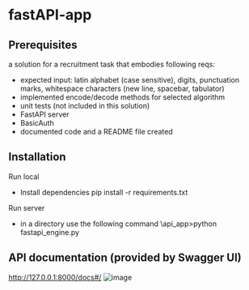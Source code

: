 # fastAPI-app
## Prerequisites
a solution for a recruitment task that embodies following reqs:
- expected input: latin alphabet (case sensitive), digits, punctuation marks, whitespace characters (new line, spacebar, tabulator)
- implemented encode/decode methods for selected algorithm
- unit tests (not included in this solution)
- FastAPI server
- BasicAuth
- documented code and a README file created 

## Installation 
Run local
- Install dependencies pip install -r requirements.txt

Run server
- in a directory use the following command  \api_app>python fastapi_engine.py

## API documentation (provided by Swagger UI)
http://127.0.0.1:8000/docs#/
![image](https://user-images.githubusercontent.com/23456385/113216285-63a09380-927c-11eb-980d-7ae55b37fb49.png)

